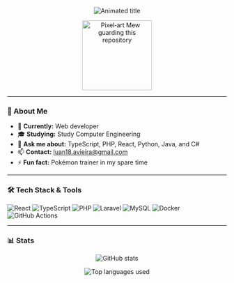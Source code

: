 <!-- Animated title (SVG) -->
<p align="center">
  <img src="https://readme-typing-svg.demolab.com?font=Fira+Code&size=28&duration=3000&pause=1000&color=00D6FF&center=true&vCenter=true&repeat=true&width=435&lines=Hello,+I'm+Luan+Alves!;Full-Stack+Developer;Welcome+to+my+GitHub" alt="Animated title" />
</p>

<p align="center">
  <img src="https://media.tenor.com/8PlnT9rtCScAAAAj/mew-pokemon.gif"
       width="160"
       alt="Pixel‑art Mew guarding this repository" />
</p>

---

### 🚀 About Me
- 🔭 **Currently:** Web developer  
- 🎓 **Studying:** Study Computer Engineering   
- 💬 **Ask me about:** TypeScript, PHP, React, Python, Java, and C#  
- 📫 **Contact:** luan18.avieira@gmail.com  
- ⚡ **Fun fact:** Pokémon trainer in my spare time  

---

### 🛠️ Tech Stack & Tools
![React](https://img.shields.io/badge/-React-20232A?style=flat&logo=react)
![TypeScript](https://img.shields.io/badge/-TypeScript-3178C6?style=flat&logo=typescript&logoColor=white)
![PHP](https://img.shields.io/badge/-PHP-777BB4?style=flat&logo=php&logoColor=white)
![Laravel](https://img.shields.io/badge/-Laravel-FF2D20?style=flat&logo=laravel&logoColor=white)
![MySQL](https://img.shields.io/badge/-MySQL-4479A1?style=flat&logo=mysql&logoColor=white)
![Docker](https://img.shields.io/badge/-Docker-2496ED?style=flat&logo=docker&logoColor=white)
![GitHub Actions](https://img.shields.io/badge/-GitHub%20Actions-2088FF?style=flat&logo=github-actions&logoColor=white)

---

### 📊 Stats
<p align="center">
  <img src="https://github-readme-stats.vercel.app/api?username=alvluann&show_icons=true&theme=github_dark&hide_border=true" alt="GitHub stats" />
</p>

<p align="center">
  <img src="https://github-readme-stats.vercel.app/api/top-langs/?username=alvluann&layout=compact&langs_count=8&theme=github_dark&hide_border=true" alt="Top languages used" />
</p>
